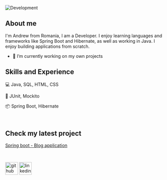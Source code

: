 ![Development](https://img.freepik.com/premium-vector/cloud-computing-concept_43778-430.jpg?w=1800)
## About me
I'm Andrew from Romania, I am a Developer. I enjoy learning languages and frameworks like Spring Boot and Hibernate, as well as working in Java. I enjoy building applications from scratch.
- 🔭 I’m currently working on my own projects 
## Skills and Experience

:computer: Java, SQL, HTML, CSS

:hammer: JUnit, Mockito

:package: Spring Boot, Hibernate

<br>

## Check my latest project

[Spring boot - Blog application](https://github.com/Andrew-Develops/JavaProjects/tree/main/JavaBlogApp)

<br>

[<img src='https://cdn.jsdelivr.net/npm/simple-icons@3.0.1/icons/github.svg' alt='github' height='40'>](https://github.com/Andrew-Develops)  [<img src='https://cdn.jsdelivr.net/npm/simple-icons@3.0.1/icons/linkedin.svg' alt='linkedin' height='40'>](https://www.linkedin.com/in/cosminfuica/)  
